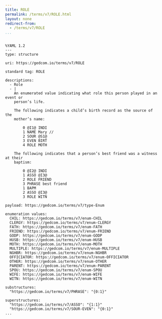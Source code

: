 ```yaml
---
title: ROLE
permalink: /terms/v7/ROLE.html
layout: none
redirect-from:
  - /terms/v7/ROLE
...
```


```

%YAML 1.2
---
type: structure

uri: https://gedcom.io/terms/v7/ROLE

standard tag: ROLE

descriptions:
  - Role
  - |
    An enumerated value indicating what role this person played in an event or
    person’s life.
    
    The following indicates a child’s birth record as the source of the
    mother’s name:
    
        0 @I1@ INDI
        1 NAME Mary //
        2 SOUR @S1@
        3 EVEN BIRT
        4 ROLE MOTH
    
    The following indicates that a person’s best friend was a witness at their
    baptism:
    
        0 @I2@ INDI
        1 ASSO @I3@
        2 ROLE FRIEND
        3 PHRASE best friend
        1 BAPM
        2 ASSO @I3@
        3 ROLE WITN

payload: https://gedcom.io/terms/v7/type-Enum

enumeration values:
  CHIL: https://gedcom.io/terms/v7/enum-CHIL
  CLERGY: https://gedcom.io/terms/v7/enum-CLERGY
  FATH: https://gedcom.io/terms/v7/enum-FATH
  FRIEND: https://gedcom.io/terms/v7/enum-FRIEND
  GODP: https://gedcom.io/terms/v7/enum-GODP
  HUSB: https://gedcom.io/terms/v7/enum-HUSB
  MOTH: https://gedcom.io/terms/v7/enum-MOTH
  MULTIPLE: https://gedcom.io/terms/v7/enum-MULTIPLE
  NGHBR: https://gedcom.io/terms/v7/enum-NGHBR
  OFFICIATOR: https://gedcom.io/terms/v7/enum-OFFICIATOR
  OTHER: https://gedcom.io/terms/v7/enum-OTHER
  PARENT: https://gedcom.io/terms/v7/enum-PARENT
  SPOU: https://gedcom.io/terms/v7/enum-SPOU
  WIFE: https://gedcom.io/terms/v7/enum-WIFE
  WITN: https://gedcom.io/terms/v7/enum-WITN

substructures:
  "https://gedcom.io/terms/v7/PHRASE": "{0:1}"

superstructures:
  "https://gedcom.io/terms/v7/ASSO": "{1:1}"
  "https://gedcom.io/terms/v7/SOUR-EVEN": "{0:1}"
...

```
